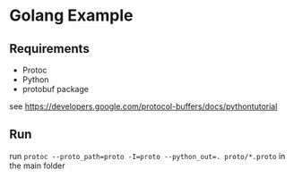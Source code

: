 # Golang Example

## Requirements
- Protoc
- Python
- protobuf package

see https://developers.google.com/protocol-buffers/docs/pythontutorial

## Run

run `protoc --proto_path=proto -I=proto --python_out=. proto/*.proto` in the main folder